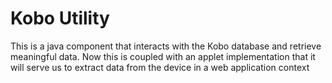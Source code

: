 Kobo Utility
==================

This is a java component that interacts with the Kobo database and retrieve meaningful data. Now this is coupled with an applet implementation that it
will serve us to extract data from the device in a web application context



